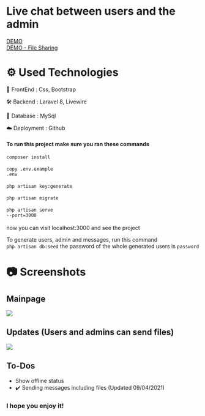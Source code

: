 # Live chat between users and the admin

[DEMO](https://www.youtube.com/watch?v=mitM_HCj-Sk) <br />
[DEMO - File Sharing](https://www.youtube.com/watch?v=cTfSEcbLh1Y)

# ⚙️ Used Technologies

💅 FrontEnd : Css, Bootstrap

🛠 Backend : Laravel 8, Livewire

💾 Database : MySql

☁️ Deployment : Github

#### To run this project make sure you ran these commands
<code>composer install</code><br><br>
<code>copy .env.example .env</code><br><br>
<code>php artisan key:generate</code><br><br>
<code>php artisan migrate</code><br><br>
<code>php artisan serve --port=3000</code><br><br>
now you can visit localhost:3000 and see the project

To generate users, admin and messages, run this command <br>
<code>php artisan db:seed</code>
the password of the whole generated users is <code>password</code>

# 📷 Screenshots
## Mainpage
<p>
    <img align="center" src="https://i.ibb.co/DMGF1gT/Unbenannt.png">    
</p>

## Updates (Users and admins can send files)
<p>
    <img align="center" src="https://i.ibb.co/Nt6fTT9/ff.png">
</p>

## To-Dos
+ Show offline status
+ ✔️ Sending messages including files (Updated 09/04/2021)


### I hope you enjoy it!
